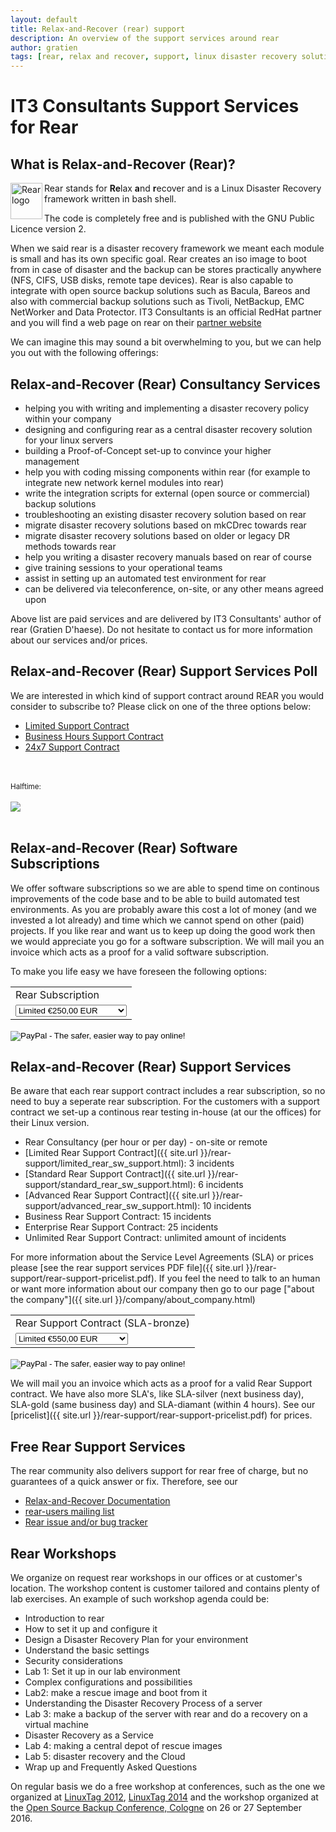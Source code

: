 ```yaml
---
layout: default
title: Relax-and-Recover (rear) support
description: An overview of the support services around rear
author: gratien
tags: [rear, relax and recover, support, linux disaster recovery solution, IT3 Consultants, GPL]
---
```


# IT3 Consultants Support Services for Rear

## What is Relax-and-Recover (Rear)?

<img src="{{ site.url }}/images/logo/rear_logo_100.png" width="51" height="58" border="0" align="left" alt="Rear logo" />
Rear stands for <strong>Re</strong>lax <strong>a</strong>nd <strong>r</strong>ecover and is a Linux Disaster Recovery framework written in bash shell.

The code is completely free and is published with the GNU Public Licence version 2.

When we said rear is a disaster recovery framework we meant each module is small and has its own specific goal. Rear creates an iso image to boot from in case of disaster and the backup can be stores practically anywhere (NFS, CIFS, USB disks, remote tape devices). Rear is also capable to integrate with open source backup solutions such as Bacula, Bareos and also with commercial backup solutions such as Tivoli, NetBackup, EMC NetWorker and Data Protector.
IT3 Consultants is an official RedHat partner and you will find a web page on rear on their [partner website](http://redhat.force.com/finder/PFPartnerDetail?id=0016000000M8PW4AAN)

We can imagine this may sound a bit overwhelming to you, but we can help you out with the following offerings:

## Relax-and-Recover (Rear) Consultancy Services

* helping you with writing and implementing a disaster recovery policy within your company
* designing and configuring rear as a central disaster recovery solution for your linux servers
* building a Proof-of-Concept set-up to convince your higher management
* help you with coding missing components within rear (for example to integrate new network kernel modules into rear)
* write the integration scripts for external (open source or commercial) backup solutions
* troubleshooting an existing disaster recovery solution based on rear
* migrate disaster recovery solutions based on mkCDrec towards rear
* migrate disaster recovery solutions based on older or legacy DR methods towards rear
* help you writing a disaster recovery manuals based on rear of course
* give training sessions to your operational teams
* assist in setting up an automated test environment for rear
* can be delivered via teleconference, on-site, or any other means agreed upon

Above list are paid services and are delivered by IT3 Consultants' author of rear (Gratien D'haese). Do not hesitate to contact us for more information about our services and/or prices.

## Relax-and-Recover (Rear) Support Services Poll

We are interested in which kind of support contract around REAR you would consider to subscribe to? Please click on one of the three options below:

<ul>
    <li><a href="http://www.gfxpoll.nl/pollvote/222738.html" target="_newWin">Limited Support Contract</a></li>
    <li><a href="http://www.gfxpoll.nl/pollvote/222739.html" target="_newWin">Business Hours Support Contract</a></li>
    <li><a href="http://www.gfxpoll.nl/pollvote/222740.html" target="_newWin">24x7 Support Contract</a></li>
</ul>
<br /><br /><small>Halftime:</small><br /><br /><img src="http://www.gfxpoll.nl/pollgfx/48334.png"><br /><br />

## Relax-and-Recover (Rear) Software Subscriptions

We offer software subscriptions so we are able to spend time on continous improvements of the code base and to be able to build automated test environments. As you are probably aware this cost a lot of money (and we invested a lot already) and time which we cannot spend on other (paid) projects. If you like rear and want us to keep up doing the good work then we would appreciate you go for a software subscription. We will mail you an invoice which acts as a proof for a valid software subscription.

To make you life easy we have foreseen the following options:

<form action="https://www.paypal.com/cgi-bin/webscr" method="post" target="_top">
<input type="hidden" name="cmd" value="_s-xclick">
<input type="hidden" name="hosted_button_id" value="Q862TMYZQAMDG">
<table>
<tr><td><input type="hidden" name="on0" value="Rear Subscription">Rear Subscription</td></tr><tr><td><select name="os0">
	<option value="Limited">Limited €250,00 EUR</option>
	<option value="Standard">Standard €500,00 EUR</option>
	<option value="Advanced">Advanced €1 000,00 EUR</option>
	<option value="Business">Business €1 500,00 EUR</option>
	<option value="Enterprise">Enterprise €3 000,00 EUR</option>
	<option value="Unlimited">Unlimited €6 000,00 EUR</option>
</select> </td></tr>
</table>
<input type="hidden" name="currency_code" value="EUR">
<input type="image" src="https://www.paypalobjects.com/en_US/BE/i/btn/btn_buynowCC_LG.gif" border="0" name="submit" alt="PayPal - The safer, easier way to pay online!">
<img alt="" border="0" src="https://www.paypalobjects.com/en_US/i/scr/pixel.gif" width="1" height="1">
</form>


## Relax-and-Recover (Rear) Support Services

Be aware that each rear support contract includes a rear subscription, so no need to buy a seperate rear subscription.
For the customers with a support contract we set-up a continous rear testing in-house (at our the offices) for their Linux version.

* Rear Consultancy (per hour or per day) - on-site or remote
* [Limited Rear Support Contract]({{ site.url }}/rear-support/limited_rear_sw_support.html): 3 incidents
* [Standard Rear Support Contract]({{ site.url }}/rear-support/standard_rear_sw_support.html): 6 incidents
* [Advanced Rear Support Contract]({{ site.url }}/rear-support/advanced_rear_sw_support.html): 10 incidents
* Business Rear Support Contract: 15 incidents
* Enterprise Rear Support Contract: 25 incidents
* Unlimited Rear Support Contract: unlimited amount of incidents

For more information about the Service Level Agreements (SLA) or prices please [see the rear support services PDF file]({{ site.url }}/rear-support/rear-support-pricelist.pdf). If you feel the need to talk to an human or want more information about our company then go to our page ["about the company"]({{ site.url }}/company/about_company.html)

<form action="https://www.paypal.com/cgi-bin/webscr" method="post" target="_top">
<input type="hidden" name="cmd" value="_s-xclick">
<input type="hidden" name="hosted_button_id" value="HZBDS4U5F6QY6">
<table>
<tr><td><input type="hidden" name="on0" value="Rear Support Contract (SLA-bronze)">Rear Support Contract (SLA-bronze)</td></tr><tr><td><select name="os0">
	<option value="Limited">Limited €550,00 EUR</option>
	<option value="Standard">Standard €1 040,00 EUR</option>
	<option value="Advanced">Advanced €1 700,00 EUR</option>
	<option value="Business">Business €2 400,00 EUR</option>
	<option value="Enterprise">Enterprise €4 250,00 EUR</option>
	<option value="Unlimited">Unlimited €10 000,00 EUR</option>
</select> </td></tr>
</table>
<input type="hidden" name="currency_code" value="EUR">
<input type="image" src="https://www.paypalobjects.com/en_US/BE/i/btn/btn_buynowCC_LG.gif" border="0" name="submit" alt="PayPal - The safer, easier way to pay online!">
<img alt="" border="0" src="https://www.paypalobjects.com/en_US/i/scr/pixel.gif" width="1" height="1">
</form>

We will mail you an invoice which acts as a proof for a valid Rear Support contract. We have also more SLA's, like SLA-silver (next business day), SLA-gold (same business day) and SLA-diamant (within 4 hours). See our [pricelist]({{ site.url }}/rear-support/rear-support-pricelist.pdf) for prices.

## Free Rear Support Services

The rear community also delivers support for rear free of charge, but no guarantees of a quick answer or fix. Therefore, see our 

* [Relax-and-Recover Documentation](http://relax-and-recover.org/documentation/)
* [rear-users mailing list](http://lists.relax-and-recover.org/mailman/listinfo/rear-users)
* [Rear issue and/or bug tracker](https://github.com/rear/rear/issues)


## Rear Workshops

We organize on request rear workshops in our offices or at customer's location. The workshop content is customer tailored and contains plenty of lab exercises. An example of such workshop agenda could be:

-	Introduction to rear
-	How to set it up and configure it
-	Design a Disaster Recovery Plan for your environment
-	Understand the basic settings
-	Security considerations
-	Lab 1: Set it up in our lab environment
-	Complex configurations and possibilities
-	Lab2: make a rescue image and boot from it
-	Understanding the Disaster Recovery Process of a server
-	Lab 3: make a backup of the server with rear and do a recovery on a virtual machine
-	Disaster Recovery as a Service
-	Lab 4: making a central depot of rescue images
-	Lab 5: disaster recovery and the Cloud
-	Wrap up and Frequently Asked Questions


On regular basis we do a free workshop at conferences, such as the one we organized at [LinuxTag 2012](http://www.linuxtag.org/2012/de/program/workshops/workshops/vortragsdetails-talkid701.html), [LinuxTag 2014](http://www.linuxtag.org/2014/de/programm/vortragsdetails/?eventid=2653) and the workshop organized at the [Open Source Backup Conference, Cologne](http://osbconf.org/workshops/) on 26 or 27 September 2016.
